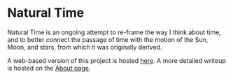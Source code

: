# Natural Time

Natural Time is an ongoing attempt to re-frame the way I think about time,
and to better connect the passage of time with the motion of the Sun, Moon, and stars,
from which it was originally derived.

A web-based version of this project is hosted [here](https://natural-time.bit-bar.org/).
A more detailed writeup is hosted on the [About page](https://natural-time.bit-bar.org/about).
